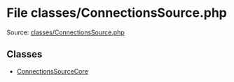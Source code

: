 File classes/ConnectionsSource.php
=========

Source: [classes/ConnectionsSource.php](https://github.com/PrestaShop/PrestaShop/blob/1.6.0.14/classes/ConnectionsSource.php)


Classes
-------

* [ConnectionsSourceCore](class.ConnectionsSourceCore.md)

